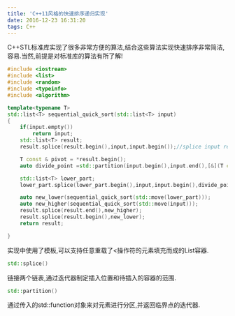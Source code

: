 ```yaml
---
title: 'C++11风格的快速排序递归实现'
date: 2016-12-23 16:31:20
tags: C++
---
```


C++STL标准库实现了很多非常方便的算法,结合这些算法实现快速排序非常简洁,容易.当然,前提是对标准库的算法有所了解!
<!--more-->

```cpp
#include <iostream>
#include <list>
#include <random>
#include <typeinfo>
#include <algorithm>

template<typename T>
std::list<T> sequential_quick_sort(std::list<T> input)
{
    if(input.empty())
        return input;
    std::list<T> result;
    result.splice(result.begin(),input,input.begin());//splice input result,input is broken.

    T const & pivot = *result.begin();
    auto divide_point =std::partition(input.begin(),input.end(),[&](T const & t){return t<pivot;});

    std::list<T> lower_part;
    lower_part.splice(lower_part.begin(),input,input.begin(),divide_point);

    auto new_lower(sequential_quick_sort(std::move(lower_part)));
    auto new_higher(sequential_quick_sort(std::move(input)));
    result.splice(result.end(),new_higher);
    result.splice(result.begin(),new_lower);
    return result;

}
```

实现中使用了模板,可以支持任意重载了<操作符的元素填充而成的List容器.

```cpp
std::splice()
```
链接两个链表,通过迭代器制定插入位置和待插入的容器的范围.

```cpp
std::partition()
```

通过传入的std::function对象来对元素进行分区,并返回临界点的迭代器.





